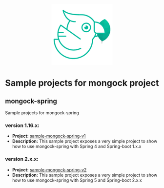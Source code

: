<p align="center">
    <img src="https://raw.githubusercontent.com/cloudyrock/mongock/master/misc/logo.png" width="200" />
</p>

# Sample projects for mongock project

## mongock-spring
Sample projects for mongock-spring

### version 1.16.x: 
* **Project:** [sample-mongock-spring-v1](https://github.com/cloudyrock/mongock-samples/tree/master/samples-mongock-spring/sample-mongock-spring-v1)
* **Description:** This sample project exposes a very simple project to show how to use mongock-spring with Spring 4 and Spring-boot 1.x.x

### version 2.x.x: 
* **Project:** [sample-mongock-spring-v2](https://github.com/cloudyrock/mongock-samples/tree/master/samples-mongock-spring/sample-mongock-spring-v2)
* **Description:** This sample project exposes a very simple project to show how to use mongock-spring with Spring 5 and Spring-boot 2.x.x

